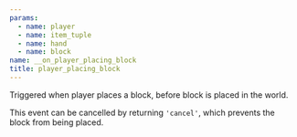 ```yaml
---
params:
  - name: player
  - name: item_tuple
  - name: hand
  - name: block
name: __on_player_placing_block
title: player_placing_block
---
```


Triggered when player places a block, before block is placed in the world.

This event can be cancelled by returning `'cancel'`, which prevents the block
from being placed.
